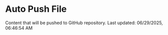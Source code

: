 # Auto Push File

Content that will be pushed to GitHub repository.
Last updated: 06/29/2025, 06:46:54 AM